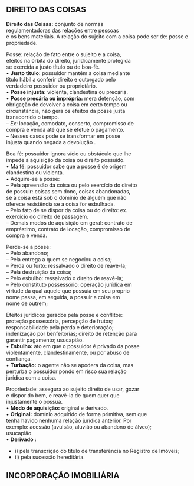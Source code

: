 ## DIREITO DAS COISAS

**Direito das Coisas:** conjunto de normas  
regulamentadoras das relações entre pessoas  
e os bens materiais.   A relação do sujeito com a coisa pode ser de:  posse e propriedade.

Posse: relação de fato entre o sujeito e a coisa,  
efeitos na órbita do direito, juridicamente protegida  
se exercida a justo título ou de boa-fé.  
• **Justo título:** possuidor mantém a coisa mediante  
título hábil a conferir direito e outorgado pelo  
verdadeiro possuidor ou proprietário.  
• **Posse injusta:** violenta, clandestina ou precária.  
• **Posse precária ou imprópria:** mera detenção, com  
obrigação de devolver a coisa em certo tempo ou  
circunstância, não gera os efeitos da posse justa  
transcorrido o tempo.  
– *Ex:* locação, comodato, conserto, compromisso de  
compra e venda até que se efetue o pagamento.  
– Nesses casos pode se transformar em posse  
injusta quando negada a devolução .

Boa fé: possuidor ignora vício ou obstáculo que lhe  
impede a aquisição da coisa ou direito possuído.  
• Má fé: possuidor sabe que a posse é de origem  
clandestina ou violenta.  
• Adquire-se a posse:  
– Pela apreensão da coisa ou pelo exercício do direito  
de possuir: coisas sem dono, coisas abandonadas,  
se a coisa está sob o domínio de alguém que não  
oferece resistência se a coisa for esbulhada.  
– Pelo fato de se dispor da coisa ou do direito: ex.  
exercício do direito de passagem.  
– Demais modos de aquisição em geral: contrato de  
empréstimo, contrato de locação, compromisso de  
compra e venda.

Perde-se a posse:  
– Pelo abandono;  
– Pela entrega a quem se negociou a coisa;  
– Perda ou furto: ressalvado o direito de reavê-la;  
– Pela destruição da coisa;  
– Pelo esbulho: ressalvado o direito de reavê-la;  
– Pelo constituto possessório: operação jurídica em  
virtude da qual aquele que possuía em seu próprio  
nome passa, em seguida, a possuir a coisa em  
nome de outrem;

Efeitos jurídicos gerados pela posse e conflitos:  
proteção possessória, percepção de frutos;  
responsabilidade pela perda e deterioração;  
indenização por benfeitorias; direito de retenção para  
garantir pagamento; usucapião.  
• **Esbulho:** ato em que o possuidor é privado da posse  
violentamente, clandestinamente, ou por abuso de  
confiança.  
• **Turbação:** o agente não se apodera da coisa, mas  
perturba o possuidor pondo em risco sua relação  
jurídica com a coisa.

Propriedade: assegura ao sujeito direito de usar, gozar  
e dispor do bem, e reavê-la de quem quer que  
injustamente o possua.  
• **Modo de aquisição:** original e derivado.  
• **Original:** domínio adquirido de forma primitiva, sem que  
tenha havido nenhuma relação jurídica anterior. Por  
exemplo: acessão (avulsão, aluvião ou abandono de álveo);  
usucapião.  
• **Derivado :** 

 - i) pela transcrição do título de transferência   no Registro de
   Imóveis;
 - ii) pela sucessão hereditária.


## INCORPORAÇÃO IMOBILIÁRIA

<!--stackedit_data:
eyJoaXN0b3J5IjpbMTk1MTUwMTY2MiwxNzU0NDIwMTEyXX0=
-->